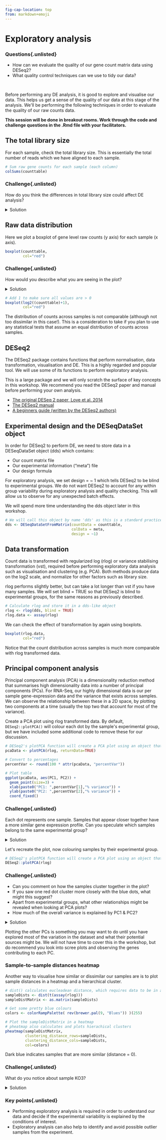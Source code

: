 ```yaml
---
fig-cap-location: top
from: markdown+emoji
---
```

# **Exploratory analysis** 

<div class="questions">

### **Questions**{.unlisted}
- How can we evaluate the quality of our gene count matrix data using DESeq2? 
- What quality control techniques can we use to tidy our data?  
</div>  
</br>

Before performing any DE analysis, it is good to explore and visualise our data. This helps us get a sense of the quality of our data at this stage of the analysis. We'll be performing the following techniques in order to evaluate the quality of our raw counts data. 

**This session will be done in breakout rooms. Work through the code and challenge questions in the .Rmd file with your facilitators.**

## **The total library size**

For each sample, check the total library size. This is essentially the total number of reads which we have aligned to each sample. 

```r
# Sum raw gene counts for each sample (each column)
colSums(counttable)
```

<div class="challenge">

### **Challenge**{.unlisted}
How do you think the differences in total library size could affect DE analysis?

<details>
<summary>Solution</summary>

Notice that the counts are different for each sample, which we will need to account for. Total library size can give us an indication of sensitivity (more reads = higher ability to detect lowly expressed genes).

</details>
</div>  

## **Raw data distribution**

Here we plot a boxplot of gene level raw counts (y axis) for each sample (x axis). 

```r
boxplot(counttable,
        col="red")
```
<div class="challenge">

### **Challenge**{.unlisted}
How would you describe what you are seeing in the plot?

<details>
<summary>Solution</summary>

For most genes, the total number of raw counts for each gene are relatively low. We can visualise distribution better if the counts were on a log2 scale.

</details>
</div>  

```r
# Add 1 to make sure all values are > 0
boxplot(log2((counttable)+1),
        col="red")
```

The distribution of counts across samples is not comparable (although not too dissimilar in this case!). This is a consideration to take if you plan to use any statistical tests that assume an equal distribution of counts across samples.

## **DESeq2**

The DESeq2 package contains functions that perform normalisation, data transformation, visualisation and DE. This is a highly regarded and popular tool. We will use some of its functions to perform exploratory analysis.

This is a large package and we will only scratch the surface of key concepts in this workshop. We recommend you read the DESeq2 paper and manual before performing your own analysis. 

- [The original DESeq 2 paper, Love et al. 2014](https://doi.org/10.1186/s13059-014-0550-8)
- [The DESeq2 manual](http://bioconductor.org/packages/devel/bioc/vignettes/DESeq2/inst/doc/DESeq2.html)
- [A beginners guide (written by the DESeq2 authors)](https://bioc.ism.ac.jp/packages/2.14/bioc/vignettes/DESeq2/inst/doc/beginner.pdf) 

## **Experimental design and the DESeqDataSet object**

In order for DESeq2 to perform DE, we need to store data in a DESeqDataSet object (dds) which contains:

- Our count matrix file
- Our experimental information (“meta”) file
- Our design formula

For exploratory analysis, we set design = ~ 1 which tells DESeq2 to be blind to experimental groups. We do not want DESeq2 to account for any within group variability during exploratory analysis and quality checking. This will allow us to observe for any unexpected batch effects. 

We will spend more time understanding the dds object later in this workshop.

```r
# We will call this object by name 'dds' as this is a standard practice
dds <- DESeqDataSetFromMatrix(countData = counttable, 
                              colData = meta, 
                              design = ~1)
```

## **Data transformation**

Count data is transformed with regularized log (rlog) or variance stabilising transformation (vst), required before performing exploratory data analysis such as visualisation and clustering (e.g. PCA). Both methods produce data on the log2 scale, and normalize for other factors such as library size.  

rlog performs slightly better, but can take a lot longer than vst if you have many samples. We will set blind = TRUE so that DESeq2 is blind to experimental groups, for the same reasons as previously described.

```r
# Calculate rlog and store it in a dds-like object
rlog <- rlog(dds, blind = TRUE)
rlog.data <- assay(rlog)
```

We can check the effect of transformation by again using boxplots. 

```r
boxplot(rlog.data,
        col="red")
```

Notice that the count distribution across samples is much more comparable with rlog transformed data.

## **Principal component analysis**

Principal component analysis (PCA) is a dimensionality reduction method that summarises high dimensionality data into a number of principal components (PCs). For RNA-Seq, our highly dimensional data is our per sample gene-expression data and the variance that exists across samples. We can observe the relationship between these in a 2D space, by plotting two components at a time (usually the top two that account for most of the variance). 

Create a PCA plot using rlog transformed data. By default, `DESeq2::plotPCA()` will colour each dot by the sample's experimental group, but we have included some additional code to remove these for our discussion. 

```r
# DESeq2's plotPCA function will create a PCA plot using an object that has rlog or vst values
pcaData <- plotPCA(rlog, returnData=TRUE)

# Convert to percentages
percentVar <- round(100 * attr(pcaData, "percentVar"))

# Plot table
ggplot(pcaData, aes(PC1, PC2)) +
  geom_point(size=3) +
  xlab(paste0("PC1: ",percentVar[1],"% variance")) +
  ylab(paste0("PC2: ",percentVar[2],"% variance")) + 
  coord_fixed()
```

<div class="challenge">

### **Challenge**{.unlisted}

Each dot represents one sample. Samples that appear closer together have a more similar gene expression profile. Can you speculate which samples belong to the same experimental group?

<details>
<summary>Solution</summary>

The 3 on the left are likely to belong to one experimental group, and the 3 on the right to another. 

</details>
</div>  

Let's recreate the plot, now colouring samples by their experimental group.

```r
# DESeq2's plotPCA function will create a PCA plot using an object that has rlog or vst values
DESeq2::plotPCA(rlog)
```

### **Challenge**{.unlisted}

* Can you comment on how the samples cluster together in the plot?
* If you saw one red dot cluster more closely with the blue dots, what might this suggest?
* Apart from experimental groups, what other relationships might be revealed when looking at PCA plots?
* How much of the overall variance is explained by PC1 & PC2?

<details>
<summary>Solution</summary>

* The wild samples cluster together nicely, as do the knockout, although the knockout samples are a little bit more spread out.
* The gene expression profile of that knockout is more similar to the wildtype mice and the knockout might not have worked. This is not the case here and we have checked our alignments - all knockouts do not have exon 1 of the *Gtf2ird1* gene. 
* Batch effects can be very tricky to deal with and ideally, you would implement strategies to avoid or control for unwanted batch effects before starting your experiment. 
* 90%. As PC1 and PC2 explain most of the variance observed in the dataset, we do not check the other PCs. 

</details>
</div>  

Plotting the other PCs is something you may want to do until you have explored most of the variation in the dataset and what their potential sources might be. We will not have time to cover this in the workshop, but do recommend you look into scree plots and observing the genes contributing to each PC.

### **Sample-to-sample distances heatmap**

Another way to visualise how similar or dissimilar our samples are is to plot sample distances in a heatmap and a hierarchical cluster. 

```r
# dist() calculates eucleadean distance, which requires data to be in a specific format
sampleDists <- dist(t(assay(rlog)))
sampleDistMatrix <- as.matrix(sampleDists)

# Get some pretty blue colours
colors <- colorRampPalette( rev(brewer.pal(9, "Blues")) )(255)

# Plot the sampleDistMatrix in a heatmap
# pheatmap also calculates and plots hierachical clusters 
pheatmap(sampleDistMatrix,
         clustering_distance_rows=sampleDists,
         clustering_distance_cols=sampleDists,
         col=colors)
```

Dark blue indicates samples that are more similar (distance = 0). 

<div class="challenge">

### **Challenge**{.unlisted}

What do you notice about sample KO3?

<details>
<summary>Solution</summary>

The hierarchical cluster groups KO3 more closely with the wild type samples. This could be an indication that our knockout has not worked - although we have confirmed that it has in part 1 of this workshop and are hence not too worried about it. Another reason could be that the knockout effect is not as strong in this sample as the other KO samples - for reasons we do not yet know! 

</details>
</div>  

<div class="keypoints">

### **Key points**{.unlisted}

-   Performing exploratory analysis is required in order to understand our data and decide if the experimental variability is explained by the conditions of interest.
-   Exploratory analysis can also help to identify and avoid possible outlier samples from the experiment.
</div>
